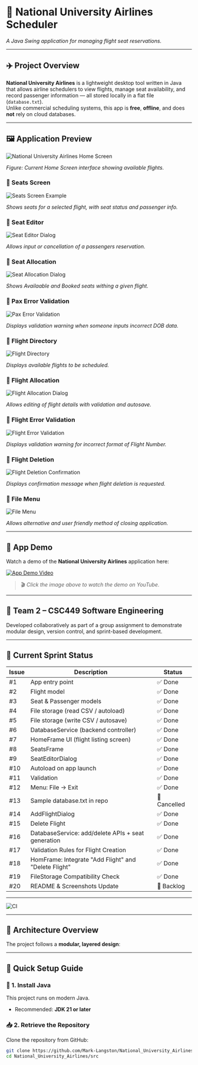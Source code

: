 # 📘 National University Airlines Scheduler
*A Java Swing application for managing flight seat reservations.*

---

## ✈️ Project Overview
**National University Airlines** is a lightweight desktop tool written in Java that allows airline schedulers to view flights, manage seat availability, and record passenger information — all stored locally in a flat file (`database.txt`).  
Unlike commercial scheduling systems, this app is **free**, **offline**, and does **not** rely on cloud databases.

---

## 🖼️ Application Preview

![National University Airlines Home Screen](screenshots/screenshot1.png)

*Figure: Current Home Screen interface showing available flights.*

### 💺 Seats Screen
![Seats Screen Example](screenshots/screenshot2.png)

*Shows seats for a selected flight, with seat status and passenger info.*

### 👤 Seat Editor
![Seat Editor Dialog](screenshots/SeatEditor.png)

*Allows input or cancellation of a passengers reservation.*

### 👤 Seat Allocation
![Seat Allocation Dialog](screenshots/SeatEditor.png)

*Shows Availaable and Booked seats withing a given flight.*

### 👤 Pax Error Validation
![Pax Error Validation](screenshots/PaxErrorValidation.png)

*Displays validation warning when someone inputs incorrect DOB data.*

### 👤 Flight Directory
![Flight Directory](screenshots/FlightDirectory.png)

*Displays available flights to be scheduled.*

### 👤 Flight Allocation
![Flight Allocation Dialog](screenshots/FlightAllocation.png)

*Allows editing of flight details with validation and autosave.*

### 👤 Flight Error Validation
![Flight Error Validation](screenshots/FlightErrorValidation.png)

*Displays validation warning for incorrect format of Flight Number.*

### 👤 Flight Deletion
![Flight Deletion Confirmation](screenshots/FlightDeletion.png)

*Displays confirmation message when flight deletion is requested.*

### 👤 File Menu
![File Menu](screenshots/FileMenu.png)

*Allows alternative and user friendly method of closing application.*

---

## 🎥 App Demo

Watch a demo of the **National University Airlines** application here:

[![App Demo Video](https://img.youtube.com/vi/ukya4rRWxyA/0.jpg)](https://www.youtube.com/watch?v=ukya4rRWxyA)

> 🎬 *Click the image above to watch the demo on YouTube.*

---

## 👥 Team 2 – CSC449 Software Engineering
Developed collaboratively as part of a group assignment to demonstrate modular design, version control, and sprint-based development.

---

## 🎯 Current Sprint Status
| Issue | Description | Status |
|--------|--------------|---------|
| #1 | App entry point | ✅ Done |
| #2 | Flight model | ✅ Done |
| #3 | Seat & Passenger models | ✅ Done |
| #4 | File storage (read CSV / autoload) | ✅ Done |
| #5 | File storage (write CSV / autosave) | ✅ Done |
| #6 | DatabaseService (backend controller) | ✅ Done |
| #7 | HomeFrame UI (flight listing screen) | ✅ Done |
| #8 | SeatsFrame | ✅ Done |
| #9 | SeatEditorDialog | ✅ Done |
| #10 | Autoload on app launch | ✅ Done |
| #11 | Validation | ✅ Done |
| #12 | Menu: File -> Exit | ✅ Done |
| #13 | Sample database.txt in repo | 🚧 Cancelled |
| #14 | AddFlightDialog | ✅ Done |
| #15 | Delete Flight | ✅ Done |
| #16 | DatabaseService: add/delete APIs + seat generation | ✅ Done |
| #17 | Validation Rules for Flight Creation | ✅ Done |
| #18 | HomFrame: Integrate "Add Flight" and "Delete Flight" | ✅ Done |
| #19 | FileStorage Compatibility Check | ✅ Done |
| #20 | README & Screenshots Update | 🚧 Backlog | 

---

![CI](https://github.com/Mark-Langston/National_University_Airlines/actions/workflows/ci.yml/badge.svg)

---

## 🧩 Architecture Overview
The project follows a **modular, layered design**:

---

## 🚀 Quick Setup Guide

### 🔧 1. Install Java
This project runs on modern Java.

- Recommended: **JDK 21 or later**

### 📥 2. Retrieve the Repository
Clone the repository from GitHub:
```bash
git clone https://github.com/Mark-Langston/National_University_Airlines.git
cd National_University_Airlines/src



